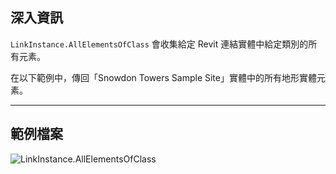 ## 深入資訊
`LinkInstance.AllElementsOfClass` 會收集給定 Revit 連結實體中給定類別的所有元素。

在以下範例中，傳回「Snowdon Towers Sample Site」實體中的所有地形實體元素。
___
## 範例檔案

![LinkInstance.AllElementsOfClass](./Revit.Elements.LinkInstance.AllElementsOfClass_img.jpg)

